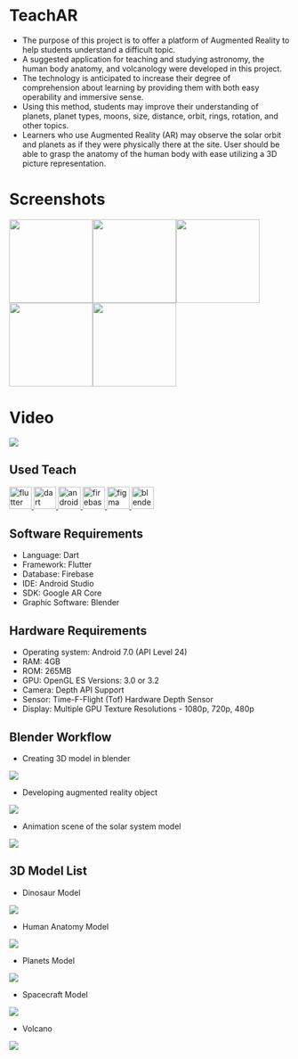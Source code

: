# TeachAR
- The purpose of this project is to offer a platform of Augmented Reality to help students understand a difficult topic.
- A suggested application for teaching and studying astronomy, the human body anatomy, and volcanology were developed in this project. 
- The technology is anticipated to increase their degree of comprehension about learning by providing them with both easy operability and immersive sense.
- Using this method, students may improve their understanding of planets, planet types, moons, size, distance, orbit, rings, rotation, and other topics. 
- Learners who use Augmented Reality (AR) may observe the solar orbit and planets as if they were physically there at the site. 
User should be able to grasp the anatomy of the human body with ease utilizing a 3D picture representation. 


# Screenshots
<img src="screenshot/1_WelcomeScreen.png" width=150><img src="screenshot/2_Menu.png" width=150><img src="screenshot/3_Info.png" width=150><img src="screenshot/4_ViewIn3D.png" width=150><img src="screenshot/5_ViewInAR.png" width=150>

# Video
 ![](screenshot/TeachARVideo.gif)



## Used Teach
<!-- Add the used technology names of project. -->
<a href="https://flutter.dev" target="_blank" rel="noreferrer"> <img src="https://www.vectorlogo.zone/logos/flutterio/flutterio-icon.svg" alt="flutter" width="40" height="40"/> </a>
<a href="https://dart.dev" target="_blank" rel="noreferrer"> <img src="https://www.vectorlogo.zone/logos/dartlang/dartlang-icon.svg" alt="dart" width="40" height="40"/> </a>
<a href="https://developer.android.com" target="_blank" rel="noreferrer"> <img src="https://www.vectorlogo.zone/logos/android/android-icon.svg" alt="android" width="40" height="40"/> </a> 
<a href="https://firebase.google.com/" target="_blank" rel="noreferrer"> <img src="https://www.vectorlogo.zone/logos/firebase/firebase-icon.svg" alt="firebase" width="40" height="40"/> </a> 
<a href="https://www.figma.com/" target="_blank" rel="noreferrer"> <img src="https://www.vectorlogo.zone/logos/figma/figma-icon.svg" alt="figma" width="40" height="40"/> </a>
<a href="https://www.blender.org/" target="_blank" rel="noreferrer"> <img src="https://download.blender.org/branding/community/blender_community_badge_white.svg" alt="blender" width="40" height="40"/> </a> 

## Software Requirements
- Language: Dart 
- Framework: Flutter 
- Database: Firebase 
- IDE: Android Studio 
- SDK: Google AR Core 
- Graphic Software: Blender

## Hardware Requirements
 - Operating system: Android 7.0 (API Level 24) 
 - RAM: 4GB 
 - ROM: 265MB 
 - GPU: OpenGL ES Versions: 3.0 or 3.2 
 - Camera: Depth API Support 
 - Sensor: Time-F-Flight (Tof) Hardware Depth Sensor
 - Display: Multiple GPU Texture Resolutions - 1080p, 720p, 480p 

 ## Blender Workflow

- Creating 3D model in blender

![](/blender3Dmodel/blender_workflow/dino_in_blender.png)

- Developing augmented reality object

![](/blender3Dmodel/blender_workflow/planet_in_blender.png)

-  Animation scene of the solar system model 

![](/blender3Dmodel/blender_workflow/planet_animation_in_blender.png)

## 3D Model List

- Dinosaur Model

![](/blender3Dmodel/grid_view_of_models/Dinasaur.png)

- Human Anatomy Model

![](/blender3Dmodel/grid_view_of_models/Humanbody.png)

- Planets Model

![](/blender3Dmodel/grid_view_of_models/Planet.png)

- Spacecraft Model

![](/blender3Dmodel/grid_view_of_models/Space.png)

- Volcano

![](/blender3Dmodel/grid_view_of_models/volcano.gif)
